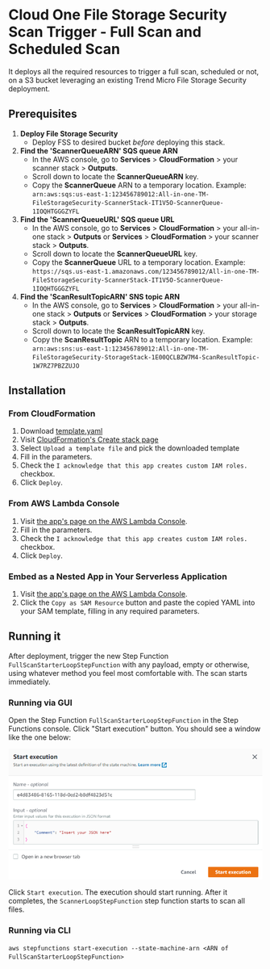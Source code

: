 # Cloud One File Storage Security Scan Trigger - Full Scan and Scheduled Scan

It deploys all the required resources to trigger a full scan, scheduled or not, on a S3 bucket leveraging an existing Trend Micro File Storage Security deployment.

## Prerequisites

1. **Deploy File Storage Security**
    - Deploy FSS to desired bucket *before* deploying this stack.
2. **Find the 'ScannerQueueARN' SQS queue ARN**
    - In the AWS console, go to **Services** > **CloudFormation** > your scanner stack > **Outputs**.
    - Scroll down to locate the **ScannerQueueARN** key.
    - Copy the **ScannerQueue** ARN to a temporary location. Example: `arn:aws:sqs:us-east-1:123456789012:All-in-one-TM-FileStorageSecurity-ScannerStack-IT1V5O-ScannerQueue-1IOQHTGGGZYFL`
3. **Find the 'ScannerQueueURL' SQS queue URL**
    - In the AWS console, go to **Services** > **CloudFormation** > your all-in-one stack > **Outputs**  or **Services** > **CloudFormation** > your scanner stack > **Outputs**.
    - Scroll down to locate the  **ScannerQueueURL** key.
    - Copy the **ScannerQueue** URL to a temporary location. Example: `https://sqs.us-east-1.amazonaws.com/123456789012/All-in-one-TM-FileStorageSecurity-ScannerStack-IT1V5O-ScannerQueue-1IOQHTGGGZYFL`
4. **Find the 'ScanResultTopicARN' SNS topic ARN**
    - In the AWS console, go to **Services** > **CloudFormation** > your all-in-one stack > **Outputs**  or **Services** > **CloudFormation** > your storage stack > **Outputs**.
    - Scroll down to locate the  **ScanResultTopicARN** key.
    - Copy the **ScanResultTopic** ARN to a temporary location. Example: `arn:aws:sns:us-east-1:123456789012:All-in-one-TM-FileStorageSecurity-StorageStack-1E00QCLBZW7M4-ScanResultTopic-1W7RZ7PBZZUJO`

## Installation

### From CloudFormation

1. Download [template.yaml](https://raw.githubusercontent.com/trendmicro/cloudone-filestorage-plugins/master/scan-triggers/aws-python-bucket-full-and-scheduled-scan/template.yaml)
2. Visit [CloudFormation's Create stack page](https://console.aws.amazon.com/cloudformation/home?region=us-east-1#/stacks/create/template)
3. Select `Upload a template file` and pick the downloaded template
4. Fill in the parameters.
5. Check the `I acknowledge that this app creates custom IAM roles.` checkbox.
6. Click `Deploy`.

### From AWS Lambda Console

1. Visit [the app's page on the AWS Lambda Console](https://console.aws.amazon.com/lambda/home?#/create/app?applicationId=arn:aws:serverlessrepo:us-east-1:415485722356:applications/cloudone-filestorage-plugin-trigger-full-scheduled-scan).
2. Fill in the parameters.
3. Check the `I acknowledge that this app creates custom IAM roles.` checkbox.
4. Click `Deploy`.

### Embed as a Nested App in Your Serverless Application

1. Visit [the app's page on the AWS Lambda Console](https://console.aws.amazon.com/lambda/home?#/create/app?applicationId=arn:aws:serverlessrepo:us-east-1:415485722356:applications/cloudone-filestorage-plugin-trigger-full-scheduled-scan).
2. Click the `Copy as SAM Resource` button and paste the copied YAML into your SAM template, filling in any required parameters.

## Running it

After deployment, trigger the new Step Function `FullScanStarterLoopStepFunction` with any payload, empty or otherwise, using whatever method you feel most comfortable with. The scan starts immediately.

### Running via GUI

Open the Step Function `FullScanStarterLoopStepFunction` in the Step Functions console. Click "Start execution" button. You should see a window like the one below:

![Start Execution](images/start-execution.png)

Click `Start execution`. The execution should start running. After it completes, the `ScannerLoopStepFunction` step function starts to scan all files.

### Running via CLI

`aws stepfunctions start-execution --state-machine-arn <ARN of FullScanStarterLoopStepFunction>`
